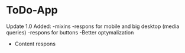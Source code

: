 # ToDo-App

Update 1.0
Added:
-mixins
-respons for mobile and big desktop (media queries)
-respons for buttons
-Better optymalization
- Content respons
